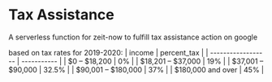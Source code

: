 # Tax Assistance

A serverless function for zeit-now to fulfill tax assistance action on google

based on tax rates for 2019-2020:
| income             | percent_tax |
| ------------------ | ----------- |
| $0 – $18,200       | 0%          |
| $18,201 – $37,000  | 19%         |
| $37,001 – $90,000  | 32.5%       |
| $90,001 – $180,000 | 37%         |
| $180,000 and over  | 45%         |
